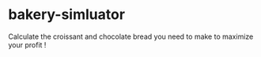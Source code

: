 # bakery-simluator
Calculate the croissant and chocolate bread you need to make to maximize your profit !
